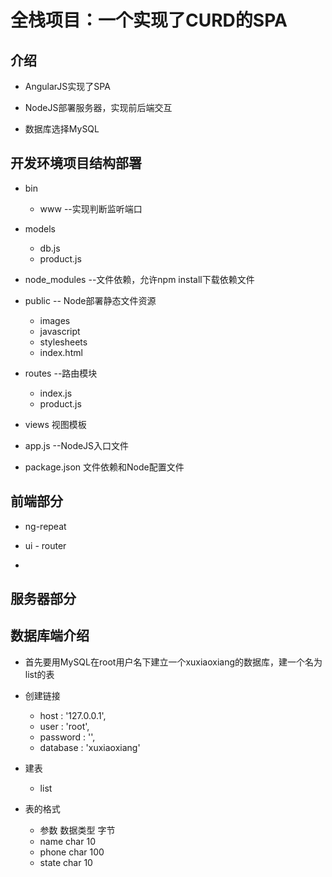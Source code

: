 # 全栈项目：一个实现了CURD的SPA

## 介绍

* AngularJS实现了SPA

* NodeJS部署服务器，实现前后端交互

* 数据库选择MySQL


## 开发环境项目结构部署
 * bin
    + www   --实现判断监听端口

 * models 
    + db.js 
    + product.js 

 * node_modules   --文件依赖，允许npm install下载依赖文件

 * public -- Node部署静态文件资源
    + images
    + javascript
    + stylesheets
    + index.html

  * routes   --路由模块
    + index.js 
    + product.js
  
  * views 视图模板
  
  * app.js  --NodeJS入口文件   
  * package.json 文件依赖和Node配置文件
  

  
## 前端部分

  * ng-repeat

  * ui - router
  
  *


## 服务器部分
    
## 数据库端介绍
 * 首先要用MySQL在root用户名下建立一个xuxiaoxiang的数据库，建一个名为list的表
 
 * 创建链接
    + host : '127.0.0.1',
    + user : 'root',
    + password : '',
    + database : 'xuxiaoxiang'
 
 * 建表
    + list

 * 表的格式
    + 参数  数据类型  字节
    + name   char     10
    + phone  char     100
    + state  char     10
